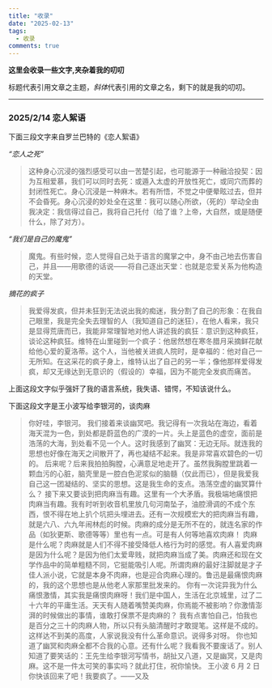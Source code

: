 ```yaml
---
title: "收录"
date: "2025-02-13"
tags:
  - 收录
comments: true
---
```


**这里会收录一些文字,夹杂着我的叨叨**

标题代表引用文章之主题，*斜体*代表引用的文章之名，剩下的就是我的叨叨。

---

### 2025/2/14 恋人絮语

下面三段文字来自罗兰巴特的《恋人絮语》

_“恋人之死”_

> 这种身心沉浸的强烈感受可以由一苦楚引起，也可能源于一种融洽投契：因为互相爱慕，我们可以同时去死：或遁入太虚的开放性死亡，或同穴而葬的封闭性死亡。身心沉浸是一种麻木。若有所悟，不觉之中便晕眩过去，但并不会昏死。身心沉浸的妙处全在这里：我可以随心所欲，（死的）举动全由我决定：我信得过自己，我将自己托付（给了谁？上帝，大自然，或是随便什么，除了对方）。

_“我们是自己的魔鬼”_

> 魔鬼。有些时候，恋人觉得自己处于语言的魔掌之中，身不由己地去伤害自己，并且——用歌德的话说——将自己逐出天堂：也就是恋爱关系为他构造的天堂。

_摘花的疯子_

> 我爱得发疯，但并未狂到无法说出我的痴迷，我分割了自己的形象：在我自己眼里，我是完全失去理智的人（我知道自己的迷狂），在他人看来，我只是显得荒唐而已，我能非常理智地对他人讲述我的疯狂：意识到这种疯狂，谈论这种疯狂。维特在山里碰到一个疯子：他居然想在寒冬腊月采摘鲜花献给他心爱的夏洛蒂。这个人，当他被关进疯人院时，是幸福的：他对自己一无所知。在这采花的疯子身上，维特认出了自己的另一半；像他那样爱得发疯，却又无缘达到无意识的（假设的）幸福，因为不能完全发疯而痛苦。

上面这段文字似乎强奸了我的语言系统，我失语、错愕，不知该说什么。

下面这段文字是王小波写给李银河的，谈肉麻

> 你好哇，李银河。
> 我们接着来谈幽冥吧。我记得有一次我站在海边，看着海天混为一色，到处都是蔚蓝色的广漠的一片。头上是蓝色的虚空，面前是浩荡的大海，到处看不见一个人。这时我感到了幽冥：无边无际。就连我的思想也好像在海天之间散开了，再也凝结不起来。我是非常喜欢碧色的一切的。
> 后来呢？后来我拍拍胸膛，心满意足地走开了。虽然我胸膛里跳着一颗血污的心脏，脑壳里是一腔白色泥浆似的脑髓（仅此而已），但是我爱我自己这一团凝结的、坚实的思想。这是我生命的支点。浩荡空虚的幽冥算什么？
> 接下来又要谈到把肉麻当有趣。这里有一个大矛盾。我极端地痛恨把肉麻当有趣。我有时听到收音机里放几句河南坠子，油腔滑调的不成个东西，恨不得在地上扒个坑把头埋进去。还有一次规模宏大的把肉麻当有趣，就是六八、六九年闹林彪的时候。肉麻的成分是无所不在的，就连名家的作品（如狄更斯、歌德等等）里也有一点。可是有人何等地喜欢肉麻！
> 肉麻是什么呢？肉麻就是人们不得不接受降低人格行为时的感觉。有人喜爱肉麻是因为什么呢？是因为他们太爱卑贱，就把肉麻当成了美。肉麻还和现在文学作品中的简单粗糙不同，它挺能吸引人呢。所谓肉麻的最好注脚就是才子佳人派小说，它就是本身不肉麻，也是迎合肉麻心理的。鲁迅是最痛恨肉麻的，我的这个思想也是从他老人家那里批发来的。
> 你有一次诧异我为什么痛恨激情，其实我是痛恨肉麻呀！我们是中国人，生活在北京城里，过了二十六年的平庸生活。天天有人随着嘴赞美肉麻，你焉能不被影响？你激情澎湃的时候做出的事情，谁敢打保票不是肉麻的？
> 我有点害怕自己，怕我也是百分之三十的肉麻人物，所以只有头脑清醒时才敢提笔。这样是不成的。这样达不到美的高度，人家说我没有什么革命意识。说得多对呀。
> 你也知道了幽冥和肉麻全都不合我的心意。还有什么呢？我看我不要废话了。别人知道了要笑话的：王先生给李银河写情书，胡扯又八道，又是幽冥，又是肉麻。这不是一件太可笑的事实吗？就此打住，祝你愉快。
> 王小波 6 月 2 日
> 你快该回来了吧！我要疯了。——又及
